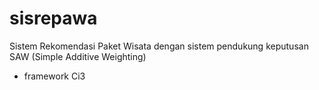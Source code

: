 # sisrepawa
Sistem Rekomendasi Paket Wisata dengan sistem pendukung keputusan SAW (Simple Additive Weighting)
- framework Ci3
